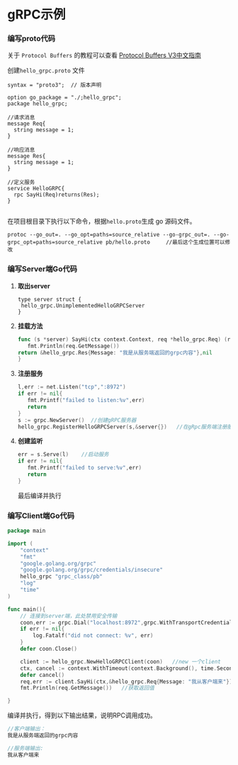 # gRPC示例



### 编写proto代码

关于 `Protocol Buffers` 的教程可以查看 [Protocol Buffers V3中文指南](https://www.liwenzhou.com/posts/Go/Protobuf3-language-guide-zh/)

创建`hello_grpc.proto`  文件

```
syntax = "proto3";  // 版本声明

option go_package = "./;hello_grpc";
package hello_grpc;

//请求消息
message Req{
  string message = 1;
}

//响应消息
message Res{
  string message = 1;
}

//定义服务
service HelloGRPC{
  rpc SayHi(Req)returns(Res);
}


```



在项目根目录下执行以下命令，根据`hello.proto`生成 go 源码文件。

```shell
protoc --go_out=. --go_opt=paths=source_relative --go-grpc_out=. --go-grpc_opt=paths=source_relative pb/hello.proto		//最后这个生成位置可以修改
```



### 编写Server端Go代码

1. **取出server**

   ```
   type server struct {
   	hello_grpc.UnimplementedHelloGRPCServer
   }
   ```

   

2. **挂载方法**

   ```go
   func (s *server) SayHi(ctx context.Context, req *hello_grpc.Req) (res *hello_grpc.Res,err error){
      fmt.Println(req.GetMessage())
   return &hello_grpc.Res{Message: "我是从服务端返回的grpc内容"},nil
   }
   ```

3. **注册服务**

   ```go
   l,err := net.Listen("tcp",":8972")
   if err != nil{
      fmt.Printf("failed to listen:%v",err)
      return
   }
   s := grpc.NewServer()  //创建gRPC服务器
   hello_grpc.RegisterHelloGRPCServer(s,&server{})   //在gRpc服务端注册服务
   ```

   

4. **创建监听**

   ```go
   err = s.Serve(l)    //启动服务
   if err != nil{
      fmt.Printf("failed to serve:%v",err)
      return
   }
   ```

   最后编译并执行 



### 编写Client端Go代码

```go
package main

import (
	"context"
	"fmt"
	"google.golang.org/grpc"
	"google.golang.org/grpc/credentials/insecure"
	hello_grpc "grpc_class/pb"
	"log"
	"time"
)

func main(){
	// 连接到server端，此处禁用安全传输
	coon,err := grpc.Dial("localhost:8972",grpc.WithTransportCredentials(insecure.NewCredentials()))
	if err != nil{
		log.Fatalf("did not connect: %v", err)
	}
	defer coon.Close()

	client := hello_grpc.NewHelloGRPCClient(coon)	//new 一个client
	ctx, cancel := context.WithTimeout(context.Background(), time.Second)	//创建一个有过期时间的context，返回取消函数cancel()
	defer cancel()
	req,err := client.SayHi(ctx,&hello_grpc.Req{Message: "我从客户端来"})	//调用方法
	fmt.Println(req.GetMessage())	//获取返回值

}
```

编译并执行，得到以下输出结果，说明RPC调用成功。

```go
//客户端输出：
我是从服务端返回的grpc内容
```

```go
//服务端输出:
我从客户端来
```

